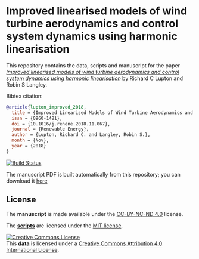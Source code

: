 # Improved linearised models of wind turbine aerodynamics and control system dynamics using harmonic linearisation

This repository contains the data, scripts and manuscript for the paper
[*Improved linearised models of wind turbine aerodynamics and control system
dynamics using harmonic
linearisation*](https://doi.org/10.1016/j.renene.2018.11.067) by Richard C
Lupton and Robin S Langley.

Bibtex citation:

```bibtex
@article{lupton_improved_2018,
  title = {Improved Linearised Models of Wind Turbine Aerodynamics and Control System Dynamics Using Harmonic Linearisation},
  issn = {0960-1481},
  doi = {10.1016/j.renene.2018.11.067},
  journal = {Renewable Energy},
  author = {Lupton, Richard C. and Langley, Robin S.},
  month = {Nov},
  year = {2018}
}
```

[![Build Status](https://travis-ci.com/ricklupton/wind-turbine-harmonic-linearisation-paper.svg?branch=master)](https://travis-ci.com/ricklupton/wind-turbine-harmonic-linearisation-paper)

The manuscript PDF is built automatically from this repository; you can download
it [here](https://github.com/ricklupton/wind-turbine-harmonic-linearisation-paper/raw/master-pdf/paper/paper.pdf)

## License

The **manuscript** is made available under the [CC-BY-NC-ND
4.0](https://creativecommons.org/licenses/by-nc-nd/4.0/) license.

The [**scripts**](scripts/) are licensed under the [MIT license](LICENSE).

<a rel="license" href="http://creativecommons.org/licenses/by/4.0/"><img
alt="Creative Commons License" style="border-width:0"
src="https://i.creativecommons.org/l/by/4.0/88x31.png" /></a><br /> This
[**data**](data/) is licensed under a <a rel="license"
href="http://creativecommons.org/licenses/by/4.0/">Creative Commons Attribution
4.0 International License</a>.
